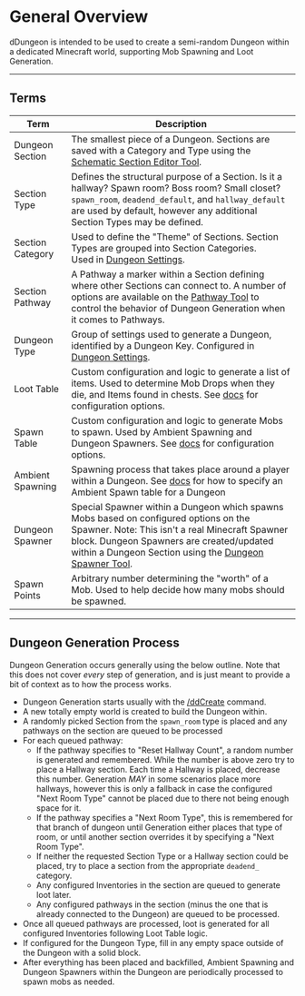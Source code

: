 # General Overview

dDungeon is intended to be used to create a semi-random Dungeon within a dedicated Minecraft world, supporting Mob Spawning and Loot Generation.

---

## Terms

| Term | Description |
| --- | --- |
| Dungeon Section | The smallest piece of a Dungeon. Sections are saved with a Category and Type using the [Schematic Section Editor Tool](/docs/tools.md#schematic-section-editor). |
| Section Type | Defines the structural purpose of a Section. Is it a hallway? Spawn room? Boss room? Small closet?<br/>`spawn_room`, `deadend_default`, and `hallway_default` are used by default, however any additional Section Types may be defined. |
| Section Category | Used to define the "Theme" of Sections. Section Types are grouped into Section Categories.<br/>Used in [Dungeon Settings](/docs/configuration.md#dungeon-settings). |
| Section Pathway | A Pathway a marker within a Section defining where other Sections can connect to. A number of options are available on the [Pathway Tool](/docs/tools.md#dungeon-pathway-tool) to control the behavior of Dungeon Generation when it comes to Pathways. |
| Dungeon Type | Group of settings used to generate a Dungeon, identified by a Dungeon Key. Configured in [Dungeon Settings](/docs/configuration.md#dungeon-settings). |
| Loot Table | Custom configuration and logic to generate a list of items. Used to determine Mob Drops when they die, and Items found in chests. See [docs](/docs/configuration.md#loot-tables) for configuration options. |
| Spawn Table | Custom configuration and logic to generate Mobs to spawn. Used by Ambient Spawning and Dungeon Spawners. See [docs](/docs/configuration.md#spawn-tables) for configuration options. |
| Ambient Spawning | Spawning process that takes place around a player within a Dungeon. See [docs](/docs/configuration.md#dungeon-settings) for how to specify an Ambient Spawn table for a Dungeon |
| Dungeon Spawner | Special Spawner within a Dungeon which spawns Mobs based on configured options on the Spawner. Note: This isn't a real Minecraft Spawner block. Dungeon Spawners are created/updated within a Dungeon Section using the [Dungeon Spawner Tool](/docs/tools.md#dungeon-spawner-tool). |
| Spawn Points | Arbitrary number determining the "worth" of a Mob. Used to help decide how many mobs should be spawned. |


---

## Dungeon Generation Process

Dungeon Generation occurs generally using the below outline. Note that this does not cover *every* step of generation, and is just meant to provide a bit of context as to how the process works.

- Dungeon Generation starts usually with the [/ddCreate](/docs/commands.md#ddcreate-dungeontype-dungeonkey) command.
- A new totally empty world is created to build the Dungeon within.
- A randomly picked Section from the `spawn_room` type is placed and any pathways on the section are queued to be processed
- For each queued pathway:
    - If the pathway specifies to "Reset Hallway Count", a random number is generated and remembered. While the number is above zero try to place a Hallway section. Each time a Hallway is placed, decrease this number. Generation *MAY* in some scenarios place more hallways, however this is only a fallback in case the configured "Next Room Type" cannot be placed due to there not being enough space for it.
    - If the pathway specifies a "Next Room Type", this is remembered for that branch of dungeon until Generation either places that type of room, or until another section overrides it by specifying a "Next Room Type".
    - If neither the requested Section Type or a Hallway section could be placed, try to place a section from the appropriate `deadend_` category.
    - Any configured Inventories in the section are queued to generate loot later.
    - Any configured pathways in the section (minus the one that is already connected to the Dungeon) are queued to be processed.
- Once all queued pathways are processed, loot is generated for all configured Inventories following Loot Table logic.
- If configured for the Dungeon Type, fill in any empty space outside of the Dungeon with a solid block.
- After everything has been placed and backfilled, Ambient Spawning and Dungeon Spawners within the Dungeon are periodically processed to spawn mobs as needed.